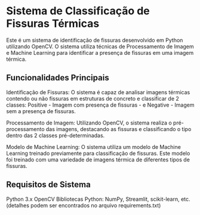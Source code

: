 # Sistema de Classificação de Fissuras Térmicas

  Este é um sistema de identificação de fissuras desenvolvido em Python utilizando OpenCV. 
  O sistema utiliza técnicas de Processamento de Imagem e Machine Learning para identificar a presença de fissuras em uma imagem térmica.

## Funcionalidades Principais
Identificação de Fissuras: O sistema é capaz de analisar imagens térmicas contendo ou não fissuras em estruturas de concreto e classificar de 2 classes: Positive - Imagem com presença de fissuras - e Negative - Imagem sem a presença de fissuras.

Processamento de Imagem: Utilizando OpenCV, o sistema realiza o pré-processamento das imagens, destacando as fissuras e classificando o tipo dentro das 2 classes pré-determinadas.

Modelo de Machine Learning: O sistema utiliza um modelo de Machine Learning treinado previamente para classificação de fissuras. Este modelo foi treinado com uma variedade de imagens térmica de diferentes tipos de fissuras.

## Requisitos de Sistema
Python 3.x
OpenCV
Bibliotecas Python: NumPy, Streamlit, scikit-learn, etc. (detalhes podem ser encontrados no arquivo requirements.txt)
